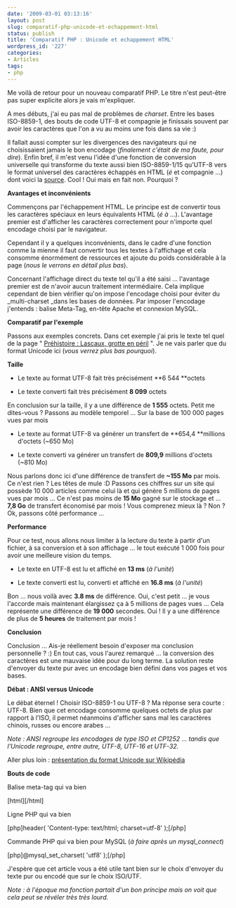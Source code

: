 ```yaml
---
date: '2009-03-01 03:13:16'
layout: post
slug: comparatif-php-unicode-et-echappement-html
status: publish
title: 'Comparatif PHP : Unicode et echappement HTML'
wordpress_id: '227'
categories:
- Articles
tags:
- php
---
```


Me voilà de retour pour un nouveau comparatif PHP. Le titre n'est peut-être pas super explicite alors je vais m'expliquer.




A mes débuts, j'ai eu pas mal de problèmes de _charset_. Entre les bases ISO-8859-1, des bouts de code UTF-8 et compagnie je finissais souvent par avoir les caractères que l'on a vu au moins une fois dans sa vie :)




Il fallait aussi compter sur les divergences des navigateurs qui ne choisissaient jamais le bon encodage (_finalement c'était de ma faute, pour dire_). Enfin bref, il m'est venu l'idée d'une fonction de conversion universelle qui transforme du texte aussi bien ISO-8859-1/15 qu'UTF-8 vers le format universel des caractères échappés en HTML (_&eacute;_ et compagnie ...) dont voici la [source](http://www.phpcs.com/codes/CONVERSION-UNIVERSELLE-CARACTERES_42236.aspx). Cool ! Oui mais en fait non. Pourquoi ?








**Avantages et inconvénients**




Commençons par l'échappement HTML. Le principe est de convertir tous les caractères spéciaux en leurs équivalents HTML (_&eacute; &agrave;_ ...). L'avantage premier est d'afficher les caractères correctement pour n'importe quel encodage choisi par le navigateur.




Cependant il y a quelques inconvénients, dans le cadre d'une fonction comme la mienne il faut convertir tous les textes à l'affichage et cela consomme énormément de ressources et ajoute du poids considérable à la page (_nous le verrons en détail plus bas_).




Concernant l'affichage direct du texte tel qu'il a été saisi ... l'avantage premier est de n'avoir aucun traitement intermédiaire. Cela implique cependant de bien vérifier qu'on impose l'encodage choisi pour éviter du _multi-charset _dans les bases de données. Par imposer l'encodage j'entends : balise Meta-Tag, en-tête Apache et connexion MySQL.







**Comparatif par l'exemple**




Passons aux exemples concrets. Dans cet exemple j'ai pris le texte tel quel de la page " [Préhistoire : Lascaux, grotte en péril](http://www.lemonde.fr/planete/article/2009/02/27/prehistoire-lascaux-grotte-en-peril_1161207_3244.html) ". Je ne vais parler que du format Unicode ici (_vous verrez plus bas pourquoi_).




**Taille**





	
  * Le texte au format UTF-8 fait très précisément **6 544 **octets

	
  * Le texte converti fait très précisément **8 099** octets




En conclusion sur la taille, il y a une différence de **1 555** octets. Petit me dites-vous ? Passons au modèle temporel ... Sur la base de 100 000 pages vues par mois





	
  * Le texte au format UTF-8 va générer un transfert de **654,4 **millions d'octets (~650 Mo)

	
  * Le texte converti va générer un transfert de **809,9** millions d'octets (~810 Mo)




Nous parlons donc ici d'une différence de transfert de **~155 Mo** par mois. Ce n'est rien ? Les têtes de mule :D Passons ces chiffres sur un site qui possède 10 000 articles comme celui là et qui génère 5 millions de pages vues par mois ... Ce n'est pas moins de **15 Mo** gagné sur le stockage et ... **7,8 Go** de transfert économisé par mois ! Vous comprenez mieux là ? Non ? Ok, passons côté performance ...




**Performance**




Pour ce test, nous allons nous limiter à la lecture du texte à partir d'un fichier, à sa conversion et à son affichage ... le tout exécuté 1 000 fois pour avoir une meilleure vision du temps.





	
  * Le texte en UTF-8 est lu et affiché en **13 ms** (_à l'unité_)

	
  * Le texte converti est lu, converti et affiché en **16.8 ms** (_à l'unité_)




Bon ... nous voilà avec **3.8 ms** de différence. Oui, c'est petit ... je vous l'accorde mais maintenant élargissez ça à 5 millions de pages vues ... Cela représente une différence de **19 000** secondes. Oui ! Il y a une différence de plus de **5 heures** de traitement par mois !







**Conclusion**




Conclusion ... Ais-je réellement besoin d'exposer ma conclusion personnelle ? :) En tout cas, vous l'aurez remarqué ... la conversion des caractères est une mauvaise idée pour du long terme. La solution reste d'envoyer du texte pur avec un encodage bien défini dans vos pages et vos bases.







**Débat : ANSI versus Unicode**




Le débat éternel ! Choisir ISO-8859-1 ou UTF-8 ? Ma réponse sera courte : UTF-8. Bien que cet encodage consomme quelques octets de plus par rapport à l'ISO, il permet néanmoins d'afficher sans mal les caractères chinois, russes ou encore arabes ...




_Note : ANSI regroupe les encodages de type ISO et CP1252 ... tandis que l'Unicode regroupe, entre autre, UTF-8, UTF-16 et UTF-32._




Aller plus loin : [présentation du format Unicode sur Wikipédia](http://en.wikipedia.org/wiki/Unicode)







**Bouts de code**




Balise meta-tag qui va bien


[html]<meta http-equiv="Content-Type" content="text/html; charset=utf-8" />[/html]


Ligne PHP qui va bien


[php]header( 'Content-type: text/html; charset=utf-8' );[/php]


Commande PHP qui va bien pour MySQL (_à faire après un mysql_connect_)


[php]@mysql_set_charset( 'utf8' );[/php]








J'espère que cet article vous a été utile tant bien sur le choix d'envoyer du texte pur ou encodé que sur le choix ISO/UTF.




_Note : à l'époque ma fonction partait d'un bon principe mais on voit que cela peut se révéler très très lourd._



